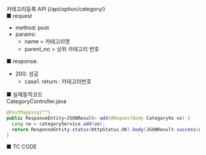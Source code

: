 카테고리등록 API (/api/option/category/)  
■ request
   - method: post
   - params: 
      - name = 카테고리명  
      - parent_no = 상위 카테고리 번호  
  
■ response:  
   - 200: 성공  
      - case1. return : 카테고리번호  
  
■ 실제동작코드  
CategoryController.java  
```java
@PostMapping("")
public ResponseEntity<JSONResult> add(@RequestBody CategoryVo vo) {
  Long no = categoryService.add(vo);
  return ResponseEntity.status(HttpStatus.OK).body(JSONResult.success(no));
}
```
  
■ TC CODE  
  
 <tc code>
